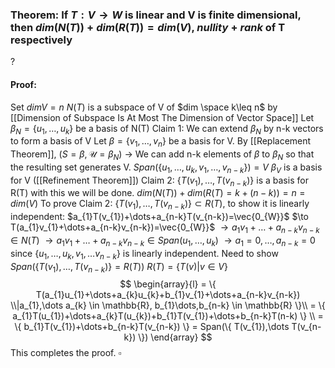 ### Theorem: If $T:V \to W$ is linear and V is finite dimensional, then $dim(N(T))+dim(R(T))=dim(V)$, $nullity + rank$ of T respectively
?
#### Proof:
Set $dimV=n$
$N(T)$ is a subspace of V of $dim \space k\leq n$ by [[Dimension of Subspace Is At Most The Dimension of Vector Space]]
Let $\beta_{N}=\{ u_{1},\dots,u_{k} \}$ be a basis of N(T)
Claim 1: We can extend $\beta_{N}$ by n-k vectors to form a basis of V
Let $\beta=\{ v_{1},\dots,v_{n} \}$ be a basis for V.
By [[Replacement Theorem]], ($S=\beta, \mathcal{U}=\beta_{N}$) $\to$ We can add n-k elements of $\beta$ to $\beta_{N}$ so that the resulting set generates V.
$Span(\{ u_{1},\dots,u_{k},v_{1},\dots,v_{n-k} \})=V$
$\beta_{V}$ is a basis for V ([[Refinement Theorem]])
Claim 2: $\{ T(v_{1}),\dots,T(v_{n-k}) \}$ is a basis for R(T) with this we will be done.
$dim(N(T))+dim(R(T) = k+(n-k))=n=dim(V)$
To prove Claim 2: 
$\{ T(v_{1}),\dots,T(v_{n-k}) \} \subset R(T)$, to show it is linearly independent:
$a_{1}T(v_{1})+\dots+a_{n-k}T(v_{n-k})=\vec{0_{W}}$
$\to T(a_{1}v_{1}+\dots+a_{n-k}v_{n-k})=\vec{0_{W}}$
$\to a_{1}v_{1}+\dots+a_{n-k}v_{n-k} \in N(T)$
$\to a_{1}v_{1}+\dots+a_{n-k}v_{n-k} \in Span(u_{1},\dots,u_{k})$
$\to a_{1}=0,\dots, a_{n-k}=0$ since $\{ u_{1},\dots,u_{k},v_{1},\dots v_{n-k} \}$ is linearly independent.
Need to show $Span(\{ T(v_{1}),\dots,T(v_{n-k}) \}= R(T))$
$R(T)=\{ T(v)|v \in V \}$
$$
\begin{array}{l}
= \{ T(a_{1}u_{1}+\dots+a_{k}u_{k}+b_{1}v_{1}+\dots+a_{n-k}v_{n-k}) \\|a_{1},\dots a_{k} \in \mathbb{R}, b_{1}\dots,b_{n-k} \in \mathbb{R} \}\\
= \{ a_{1}T(u_{1})+\dots+a_{k}T(u_{k})+b_{1}T(v_{1})+\dots+b_{n-k}T(n-k) \} \\
= \{ b_{1}T(v_{1})+\dots+b_{n-k}T(v_{n-k}) \} = Span(\{ T(v_{1}),\dots T(v_{n-k}) \})
\end{array}
$$
This completes the proof. $\square$
<!--SR:!2025-06-17,3,250-->

